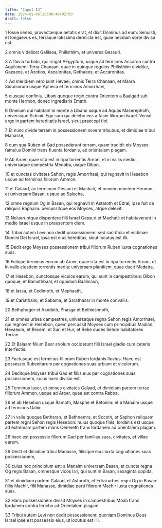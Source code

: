 ```yaml
---
title: "Caput 13"
date: 2024-09-06T20:00:49+02:00
draft: false
---
```



1 Iosue senex, provectaeque aetatis erat, et dixit Dominus ad eum: Senuisti, et longaevus es, terraque latissima derelicta est, quae necdum sorte divisa est:

2 omnis videlicet Galilaea, Philisthiim, et universa Gessuri.

3 A fluvio turbido, qui irrigat AEgyptum, usque ad terminos Accaron contra Aquilonem: Terra Chanaan, quae in quinque regulos Philisthiim dividitur, Gazaeos, et Azotios, Ascalonitas, Gethaeos, et Accaronitas.

4 Ad meridiem vero sunt Hevaei, omnis Terra Chanaan, et Maara Sidoniorum usque Apheca et terminos Amorrhaei,

5 eiusque confinia. Libani quoque regio contra Orientem a Baalgad sub monte Hermon, donec ingrediaris Emath.

6 Omnium qui habitant in monte a Libano usque ad Aquas Maserephoth, universique Sidonii. Ego sum qui delebo eos a facie filiorum Israel. Veniat ergo in partem hereditatis Israel, sicut praecepi tibi.

7 Et nunc divide terram in possessionem novem tribubus, et dimidiae tribui Manasse,

8 cum qua Ruben et Gad possederunt terram, quam tradidit eis Moyses famulus Domini trans fluenta Iordanis, ad orientalem plagam.

9 Ab Aroer, quae sita est in ripa torrentis Arnon, et in vallis medio, universaque campestria Medaba, usque Dibon.

10 et cunctas civitates Sehon, regis Amorrhaei, qui regnavit in Hesebon usque ad terminos filiorum Ammon.

11 et Galaad, ac terminum Gessuri et Machati, et omnem montem Hermon, et universam Basan, usque ad Salecha,

12 omne regnum Og in Basan, qui regnavit in Astaroth et Edrai, ipse fuit de reliquiis Raphaim: percussitque eos Moyses, atque delevit.

13 Nolueruntque disperdere filii Israel Gessuri et Machati: et habitaverunt in medio Israel usque in praesentem diem.

14 Tribui autem Levi non dedit possessionem: sed sacrificia et victimae Domini Dei Israel, ipsa est eius hereditas, sicut locutus est illi.

15 Dedit ergo Moyses possessionem tribui filiorum Ruben iuxta cognationes suas.

16 Fuitque terminus eorum ab Aroer, quae sita est in ripa torrentis Arnon, et in valle eiusdem torrentis media: universam planitiem, quae ducit Medaba,

17 et Hesebon, cunctosque viculos earum, qui sunt in campestribus: Dibon quoque, et Bamothbaal, et oppidum Baalmaon,

18 et Iassa, et Cedimoth, et Mephaath,

19 et Cariathaim, et Sabama, et Sarathasar in monte convallis.

20 Bethphogor et Asedoth, Phasga et Bethiesimoth,

21 et omnes urbes campestres, universaque regna Sehon regis Amorrhaei, qui regnavit in Hesebon, quem percussit Moyses cum principibus Madian: Hevaeum, et Recem, et Sur, et Hur, et Rebe duces Sehon habitatores Terrae.

22 Et Balaam filium Beor ariolum occiderunt filii Israel gladio cum ceteris interfectis.

23 Factusque est terminus filiorum Ruben Iordanis fluvius. Haec est possessio Rubenitarum per cognationes suas urbium et viculorum.

24 Deditque Moyses tribui Gad et filiis eius per cognationes suas possessionem, cuius haec divisio est.

25 Terminus Iaser, et omnes civitates Galaad, et dimidiam partem terrae filiorum Ammon, usque ad Aroer, quae est contra Rabba.

26 et ab Hesebon usque Ramoth, Masphe et Betonim: et a Manaim usque ad terminos Dabir.

27 in valle quoque Betharan, et Bethnemra, et Socoth, et Saphon reliquam partem regni Sehon regis Hesebon: huius quoque finis, Iordanis est usque ad extremam partem maris Cenereth trans Iordanem ad orientalem plagam.

28 haec est possessio filiorum Gad per familias suas, civitates, et villae earum.

29 Dedit et dimidiae tribui Manasse, filiisque eius iuxta cognationes suas possessionem,

30 cuius hoc principium est: a Manaim universam Basan, et cuncta regna Og regis Basan, omnesque vicos Iair, qui sunt in Basan, sexaginta oppida.

31 et dimidiam partem Galaad, et Astaroth, et Edrai urbes regni Og in Basan: filiis Machir, filii Manasse, dimidiae parti filiorum Machir iuxta cognationes suas.

32 Hanc possessionem divisit Moyses in campestribus Moab trans Iordanem contra Iericho ad Orientalem plagam.

33 Tribui autem Levi non dedit possessionem: quoniam Dominus Deus Israel ipse est possessio eius, ut locutus est illi.

